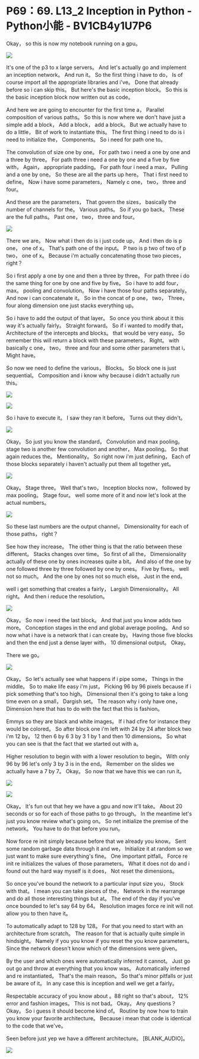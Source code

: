 # P69：69. L13_2 Inception in Python - Python小能 - BV1CB4y1U7P6

 Okay， so this is now my notebook running on a gpu。

![](img/7519f00da13fffe23c8b15d94d5d720d_1.png)

 It's one of the p3 to x large servers。 And let's actually go and implement an inception network。 And run it。 So the first thing i have to do， Is of course import all the appropriate libraries and i've。 Done that already before so i can skip this。 But here's the basic inception block。 So this is the basic inception block now written out as code。

 And here we are going to encounter for the first time a， Parallel composition of various paths。 So this is now where we don't have just a simple add a block， Add a block， add a block。 But we actually have to do a little， Bit of work to instantiate this。 The first thing i need to do is i need to initialize the， Components。 So i need for path one to。

 The convolution of size one by one。 For path two i need a one by one and a three by three。 For path three i need a one by one and a five by five with， Again， appropriate padding。 For path four i need a max， Pulling and a one by one。 So these are all the parts up here。 That i first need to define。 Now i have some parameters， Namely c one， two， three and four。

 And these are the parameters， That govern the sizes， basically the number of channels for the。 Various paths。 So if you go back。 These are the full paths。 Past one， two， three and four。

![](img/7519f00da13fffe23c8b15d94d5d720d_3.png)

 There we are。 Now what i then do is i just code up， And i then do is p one， one of x。 That's path one of the input。 P two is p two of two of p two， one of x。 Because i'm actually concatenating those two pieces， right？

 So i first apply a one by one and then a three by three。 For path three i do the same thing for one by one and five by five。 So i have to add four， max。 pooling and convolution。 Now i have those four paths separately。 And now i can concatenate it。 So in the concat of p one， two， Three， four along dimension one just stacks everything up。

 So i have to add the output of that layer。 So once you think about it this way it's actually fairly。 Straight forward。 So if i wanted to modify that， Architecture of the intercepts and blocks。 that would be very easy。 So remember this will return a block with these parameters， Right。 with basically c one， two， three and four and some other parameters that i， Might have。

 So now we need to define the various， Blocks。 So block one is just sequential。 Composition and i know why because i didn't actually run this。

![](img/7519f00da13fffe23c8b15d94d5d720d_5.png)



![](img/7519f00da13fffe23c8b15d94d5d720d_6.png)

 So i have to execute it。 I saw they ran it before。 Turns out they didn't。

![](img/7519f00da13fffe23c8b15d94d5d720d_8.png)

 Okay。 So just you know the standard， Convolution and max pooling。 stage two is another few convolution and another， Max pooling。 So that again reduces the。 Mentionality。 So right now i'm just defining， Each of those blocks separately i haven't actually put them all together yet。



![](img/7519f00da13fffe23c8b15d94d5d720d_10.png)

 Okay。 Stage three。 Well that's two， Inception blocks now， followed by max pooling。 Stage four。 well some more of it and now let's look at the actual numbers。

![](img/7519f00da13fffe23c8b15d94d5d720d_12.png)

 So these last numbers are the output channel， Dimensionality for each of those paths， right？

 See how they increase。 The other thing is that the ratio between these different。 Stacks changes over time。 So first of all the， Dimensionality actually of these one by ones increases quite a bit。 And also of the one by one followed three by three followed by one by ones。 Five by fives。 well not so much。 And the one by ones not so much else。 Just in the end。

 well i get something that creates a fairly， Largish Dimensionality。 All right。 And then i reduce the resolution。

![](img/7519f00da13fffe23c8b15d94d5d720d_14.png)

 Okay。 So now i need the last block。 And that just you know adds two more。 Conception stages in the end and global average pooling。 And so now what i have is a network that i can create by。 Having those five blocks and then the end just a dense layer with， 10 dimensional output。 Okay。

 There we go。

![](img/7519f00da13fffe23c8b15d94d5d720d_16.png)

 Okay。 So let's actually see what happens if i pipe some， Things in the middle。 So to make life easy i'm just， Picking 96 by 96 pixels because if i pick something that's too high。 Dimensional then it's going to take a long time even on a small， Dargish set。 The reason why i only have one， Dimension here that has to do with the fact that this is fashion。

 Emmys so they are black and white images。 If i had cfire for instance they would be colored。 So after block one i'm left with 24 by 24 after block two i'm 12 by。 12 then 6 by 6 3 by 3 1 by 1 and then 10 dimensions。 So what you can see is that the fact that we started out with a。

 Higher resolution to begin with with a lower resolution to begin。 With only 96 by 96 let's only 3 by 3 is in the end。 Remember on the slides we actually have a 7 by 7。 Okay。 So now that we have this we can run it。

![](img/7519f00da13fffe23c8b15d94d5d720d_18.png)



![](img/7519f00da13fffe23c8b15d94d5d720d_19.png)

 Okay。 It's fun out that hey we have a gpu and now it'll take。 About 20 seconds or so for each of those paths to go through。 In the meantime let's just you know review what's going on。 So net initialize the premise of the network。 You have to do that before you run。

 Now force re init simply because before that we already you know。 Sent some random garbage data through it and we， Initialize it at random so we just want to make sure everything's fine。 One important pitfall。 Force re init re initializes the values of those parameters。 What it does not do and i found out the hard way myself is it does， Not reset the dimensions。

 So once you've bound the network to a particular input size you， Stock with that。 I mean you can take pieces of the， Network in the rearrange and do all those interesting things but at。 The end of the day if you've once bounded to let's say 64 by 64。 Resolution images force re init will not allow you to then have it。

 To automatically adapt to 128 by 128。 For that you need to start with an architecture from scratch。 The reason for that is actually quite simple in hindsight。 Namely if you you know if you reset the you know parameters。 Since the network doesn't know which of the dimensions were given。

 By the user and which ones were automatically inferred it cannot。 Just go out go and throw at everything that you know was。 Automatically inferred and re instantiated。 That's the main reason。 So that's minor pitfalls or just be aware of it。 In any case this is inception and well we get a fairly。

 Respectable accuracy of you know about 。88 right so that's about， 12% error and fashion images。 This is not bad。 Okay。 Any questions？ Okay。 So i guess it should become kind of。 Routine by now how to train you know your favorite architecture。 Because i mean that code is identical to the code that we've。

 Seen before just yep we have a different architecture。 [BLANK_AUDIO]。

![](img/7519f00da13fffe23c8b15d94d5d720d_21.png)
